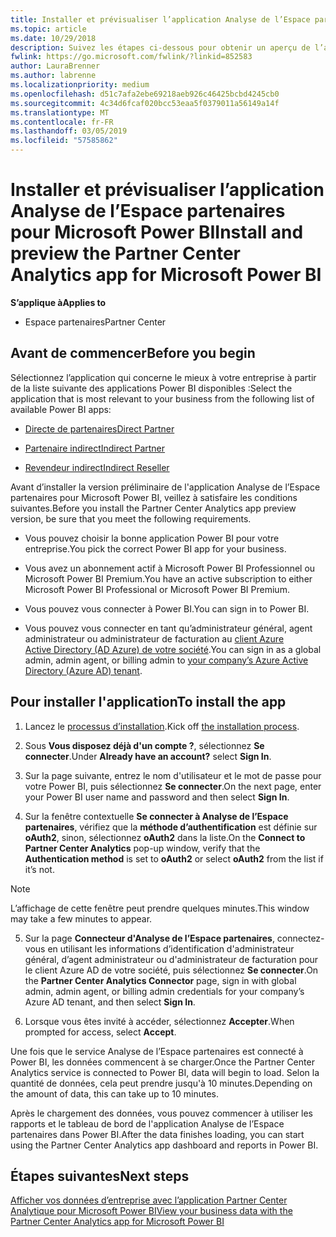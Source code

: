 ```yaml
---
title: Installer et prévisualiser l’application Analyse de l’Espace partenaires pour Microsoft Power BI | Espace partenaires
ms.topic: article
ms.date: 10/29/2018
description: Suivez les étapes ci-dessous pour obtenir un aperçu de l’application Analyse de l’Espace partenaires pour Microsoft Power BI (pour les partenaires directs dans le programme Fournisseur de solutions cloud).
fwlink: https://go.microsoft.com/fwlink/?linkid=852583
author: LauraBrenner
ms.author: labrenne
ms.localizationpriority: medium
ms.openlocfilehash: d51c7afa2ebe69218aeb926c46425bcbd4245cb0
ms.sourcegitcommit: 4c34d6fcaf020bcc53eaa5f0379011a56149a14f
ms.translationtype: MT
ms.contentlocale: fr-FR
ms.lasthandoff: 03/05/2019
ms.locfileid: "57585862"
---
```

# <a name="install-and-preview-the-partner-center-analytics-app-for-microsoft-power-bi"></a><span data-ttu-id="87663-103">Installer et prévisualiser l’application Analyse de l’Espace partenaires pour Microsoft Power BI</span><span class="sxs-lookup"><span data-stu-id="87663-103">Install and preview the Partner Center Analytics app for Microsoft Power BI</span></span>

<span data-ttu-id="87663-104">**S’applique à**</span><span class="sxs-lookup"><span data-stu-id="87663-104">**Applies to**</span></span>

- <span data-ttu-id="87663-105">Espace partenaires</span><span class="sxs-lookup"><span data-stu-id="87663-105">Partner Center</span></span>

## <a name="before-you-begin"></a><span data-ttu-id="87663-106">Avant de commencer</span><span class="sxs-lookup"><span data-stu-id="87663-106">Before you begin</span></span>

<span data-ttu-id="87663-107">Sélectionnez l’application qui concerne le mieux à votre entreprise à partir de la liste suivante des applications Power BI disponibles :</span><span class="sxs-lookup"><span data-stu-id="87663-107">Select the application that is most relevant to your business from the following list of available Power BI apps:</span></span>
- [<span data-ttu-id="87663-108">Directe de partenaires</span><span class="sxs-lookup"><span data-stu-id="87663-108">Direct Partner</span></span>](https://app.powerbi.com/groups/me/getdata/services/direct-providers-partner-analytics)

- [<span data-ttu-id="87663-109">Partenaire indirect</span><span class="sxs-lookup"><span data-stu-id="87663-109">Indirect Partner</span></span>](https://app.powerbi.com/groups/me/getdata/services/indirect-providers-partner-analytics)

- [<span data-ttu-id="87663-110">Revendeur indirect</span><span class="sxs-lookup"><span data-stu-id="87663-110">Indirect Reseller</span></span>](https://app.powerbi.com/groups/me/getdata/services/indirect-seller-partner-analytics)

<span data-ttu-id="87663-111">Avant d’installer la version préliminaire de l'application Analyse de l’Espace partenaires pour Microsoft Power BI, veillez à satisfaire les conditions suivantes.</span><span class="sxs-lookup"><span data-stu-id="87663-111">Before you install the Partner Center Analytics app preview version, be sure that you meet the following requirements.</span></span>

- <span data-ttu-id="87663-112">Vous pouvez choisir la bonne application Power BI pour votre entreprise.</span><span class="sxs-lookup"><span data-stu-id="87663-112">You pick the correct Power BI app for your business.</span></span>

- <span data-ttu-id="87663-113">Vous avez un abonnement actif à Microsoft Power BI Professionnel ou Microsoft Power BI Premium.</span><span class="sxs-lookup"><span data-stu-id="87663-113">You have an active subscription to either Microsoft Power BI Professional or Microsoft Power BI Premium.</span></span>

- <span data-ttu-id="87663-114">Vous pouvez vous connecter à Power BI.</span><span class="sxs-lookup"><span data-stu-id="87663-114">You can sign in to Power BI.</span></span>

- <span data-ttu-id="87663-115">Vous pouvez vous connecter en tant qu’administrateur général, agent administrateur ou administrateur de facturation au [client Azure Active Directory (AD Azure) de votre société](azure-active-directory-tenants-and-partner-center.md).</span><span class="sxs-lookup"><span data-stu-id="87663-115">You can sign in as a global admin, admin agent, or billing admin to [your company’s Azure Active Directory (Azure AD) tenant](azure-active-directory-tenants-and-partner-center.md).</span></span>

## <a name="to-install-the-app"></a><span data-ttu-id="87663-116">Pour installer l'application</span><span class="sxs-lookup"><span data-stu-id="87663-116">To install the app</span></span>

1. <span data-ttu-id="87663-117">Lancez le [processus d’installation](https://app.powerbi.com/getdata/services/partneranalytics?cpcode=PartnerCenterAnalytics&getDataForceConnect=true&alwaysPromptForContentProviderCreds=true).</span><span class="sxs-lookup"><span data-stu-id="87663-117">Kick off [the installation process](https://app.powerbi.com/getdata/services/partneranalytics?cpcode=PartnerCenterAnalytics&getDataForceConnect=true&alwaysPromptForContentProviderCreds=true).</span></span>

2. <span data-ttu-id="87663-118">Sous **Vous disposez déjà d'un compte ?**, sélectionnez **Se connecter**.</span><span class="sxs-lookup"><span data-stu-id="87663-118">Under **Already have an account?** select **Sign In**.</span></span> 

3. <span data-ttu-id="87663-119">Sur la page suivante, entrez le nom d'utilisateur et le mot de passe pour votre Power BI, puis sélectionnez **Se connecter**.</span><span class="sxs-lookup"><span data-stu-id="87663-119">On the next page, enter your Power BI user name and password and then select **Sign In**.</span></span> 

4. <span data-ttu-id="87663-120">Sur la fenêtre contextuelle **Se connecter à Analyse de l’Espace partenaires**, vérifiez que la **méthode d’authentification** est définie sur **oAuth2**, sinon, sélectionnez **oAuth2** dans la liste.</span><span class="sxs-lookup"><span data-stu-id="87663-120">On the **Connect to Partner Center Analytics** pop-up window, verify that the **Authentication method** is set to **oAuth2** or select **oAuth2** from the list if it’s not.</span></span> 

> [!NOTE]  
>  <span data-ttu-id="87663-121">L’affichage de cette fenêtre peut prendre quelques minutes.</span><span class="sxs-lookup"><span data-stu-id="87663-121">This window may take a few minutes to appear.</span></span>

5. <span data-ttu-id="87663-122">Sur la page **Connecteur d'Analyse de l’Espace partenaires**, connectez-vous en utilisant les informations d’identification d'administrateur général, d’agent administrateur ou d'administrateur de facturation pour le client Azure AD de votre société, puis sélectionnez **Se connecter**.</span><span class="sxs-lookup"><span data-stu-id="87663-122">On the **Partner Center Analytics Connector** page, sign in with global admin, admin agent, or billing admin credentials for your company’s Azure AD tenant, and then select **Sign In**.</span></span>
 
6. <span data-ttu-id="87663-123">Lorsque vous êtes invité à accéder, sélectionnez **Accepter**.</span><span class="sxs-lookup"><span data-stu-id="87663-123">When prompted for access, select **Accept**.</span></span> 

<span data-ttu-id="87663-124">Une fois que le service Analyse de l’Espace partenaires est connecté à Power BI, les données commencent à se charger.</span><span class="sxs-lookup"><span data-stu-id="87663-124">Once the Partner Center Analytics service is connected to Power BI, data will begin to load.</span></span> <span data-ttu-id="87663-125">Selon la quantité de données, cela peut prendre jusqu'à 10 minutes.</span><span class="sxs-lookup"><span data-stu-id="87663-125">Depending on the amount of data, this can take up to 10 minutes.</span></span> 

<span data-ttu-id="87663-126">Après le chargement des données, vous pouvez commencer à utiliser les rapports et le tableau de bord de l'application Analyse de l’Espace partenaires dans Power BI.</span><span class="sxs-lookup"><span data-stu-id="87663-126">After the data finishes loading, you can start using the Partner Center Analytics app dashboard and reports in Power BI.</span></span>

## <a name="next-steps"></a><span data-ttu-id="87663-127">Étapes suivantes</span><span class="sxs-lookup"><span data-stu-id="87663-127">Next steps</span></span>

[<span data-ttu-id="87663-128">Afficher vos données d’entreprise avec l’application Partner Center Analytique pour Microsoft Power BI</span><span class="sxs-lookup"><span data-stu-id="87663-128">View your business data with the Partner Center Analytics app for Microsoft Power BI</span></span>](power-bi-app-for-direct-partners-use.md)
